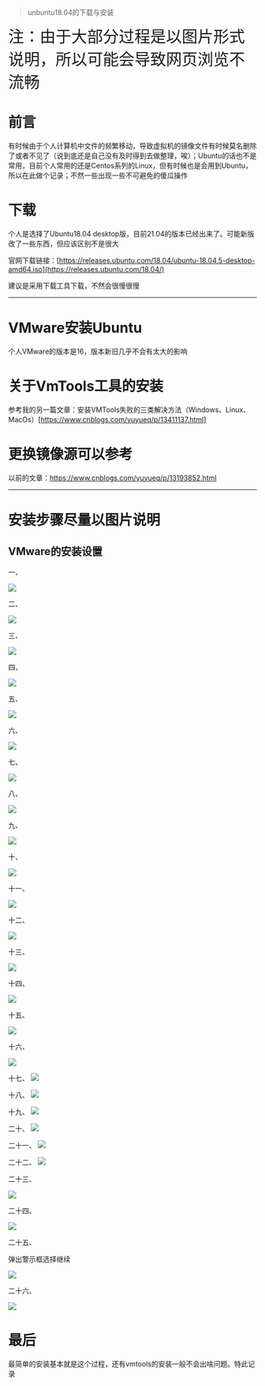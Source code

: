 
> unbuntu18.04的下载与安装



<font size=6>注：由于大部分过程是以图片形式说明，所以可能会导致网页浏览不流畅</font>

# 前言

有时候由于个人计算机中文件的频繁移动，导致虚拟机的镜像文件有时候莫名删除了或者不见了（说到底还是自己没有及时得到去做整理，唉）；Ubuntu的话也不是常用，目前个人常用的还是Centos系列的Linux，但有时候也是会用到Ubuntu，所以在此做个记录；不然一些出现一些不可避免的傻瓜操作

# 下载

个人是选择了Ubuntu18.04 desktop版，目前21.04的版本已经出来了。可能新版改了一些东西，但应该区别不是很大

官网下载链接：[https://releases.ubuntu.com/18.04/ubuntu-18.04.5-desktop-amd64.iso](https://releases.ubuntu.com/18.04/)

建议是采用下载工具下载，不然会很慢很慢

------

# VMware安装Ubuntu

个人VMware的版本是16，版本新旧几乎不会有太大的影响

# 关于VmTools工具的安装

参考我的另一篇文章：安装VMTools失败的三类解决方法（Windows、Linux、MacOs）[https://www.cnblogs.com/yuyueq/p/13411137.html]

# 更换镜像源可以参考

以前的文章：https://www.cnblogs.com/yuyueq/p/13193852.html


---

# 安装步骤尽量以图片说明

## VMware的安装设置

一、

![](https://unleashed.oss-cn-beijing.aliyuncs.com/picgo/2031154-20210615225221739-392202472.png)

二、

![](https://unleashed.oss-cn-beijing.aliyuncs.com/picgo/2031154-20210615225229869-1040303041.png)

三、

![](https://unleashed.oss-cn-beijing.aliyuncs.com/picgo/2031154-20210615225312494-315309124.png)


四、

![](https://unleashed.oss-cn-beijing.aliyuncs.com/picgo/2031154-20210615225320903-1457689727.png)

五、

![](https://unleashed.oss-cn-beijing.aliyuncs.com/picgo/2031154-20210615225328503-2057096050.png)

六、

![](https://unleashed.oss-cn-beijing.aliyuncs.com/picgo/2031154-20210615225413168-1136596255.png)

七、

![](https://unleashed.oss-cn-beijing.aliyuncs.com/picgo/2031154-20210615225420302-1241072182.png)

八、

![](https://unleashed.oss-cn-beijing.aliyuncs.com/picgo/2031154-20210615225430047-1446989778.png)

九、

![](https://unleashed.oss-cn-beijing.aliyuncs.com/picgo/2031154-20210615225435594-994875295.png)

十、

![](https://unleashed.oss-cn-beijing.aliyuncs.com/picgo/2031154-20210615225703483-1141056651.png)

十一、

![](https://unleashed.oss-cn-beijing.aliyuncs.com/picgo/2031154-20210615225712775-1676893859.png)

十二、

![](https://unleashed.oss-cn-beijing.aliyuncs.com/picgo/2031154-20210615225724082-98588657.png)

十三、

![](https://unleashed.oss-cn-beijing.aliyuncs.com/picgo/2031154-20210615225738545-739859112.png)

十四、

![](https://unleashed.oss-cn-beijing.aliyuncs.com/picgo/2031154-20210615225748555-1177314252.png)

十五、

![](https://unleashed.oss-cn-beijing.aliyuncs.com/picgo/2031154-20210615225759377-911109181.png)

十六、

![](https://unleashed.oss-cn-beijing.aliyuncs.com/picgo/2031154-20210615230119666-283609178.png)


十七、
![](https://unleashed.oss-cn-beijing.aliyuncs.com/picgo/2031154-20210615230126514-815068334.png)


十八、
![](https://unleashed.oss-cn-beijing.aliyuncs.com/picgo/2031154-20210615230132982-1295068400.png)


十九、
![](https://unleashed.oss-cn-beijing.aliyuncs.com/picgo/2031154-20210615230139795-1190956844.png)


二十、
![](https://unleashed.oss-cn-beijing.aliyuncs.com/picgo/2031154-20210615230144910-89011717.png)


二十一、
![](https://unleashed.oss-cn-beijing.aliyuncs.com/picgo/2031154-20210615230151101-1975760387.png)


二十二、
![](https://unleashed.oss-cn-beijing.aliyuncs.com/picgo/2031154-20210615230159882-764711613.png)


二十三、

![](https://unleashed.oss-cn-beijing.aliyuncs.com/picgo/2031154-20210615230205916-1813187329.png)

二十四、

![](https://unleashed.oss-cn-beijing.aliyuncs.com/picgo/2031154-20210615230226522-1542896624.png)


二十五、

弹出警示框选择继续

![](https://unleashed.oss-cn-beijing.aliyuncs.com/picgo/2031154-20210615230232383-56194567.png)


二十六、

![](https://unleashed.oss-cn-beijing.aliyuncs.com/picgo/2031154-20210615230237542-646471421.png)

# 最后

最简单的安装基本就是这个过程，还有vmtools的安装一般不会出啥问题。特此记录